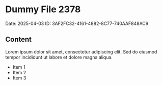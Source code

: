 # Dummy File 2378

Date: 2025-04-03
ID: 3AF2FC32-4161-4882-8C77-740AAF848AC9

## Content

Lorem ipsum dolor sit amet, consectetur adipiscing elit.
Sed do eiusmod tempor incididunt ut labore et dolore magna aliqua.

* Item 1
* Item 2
* Item 3

